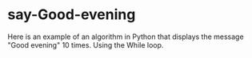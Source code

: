 # say-Good-evening
Here is an example of an algorithm in Python that displays the message "Good evening" 10 times. Using the While loop.
